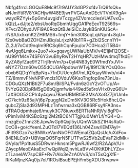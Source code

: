Nbfg4frrcLGGQuE8Mc9f7r9AUY3dGP2xf4vTrQ9fsQk=
aNJmYtiRV8YACHjwW48E9jwrPVGAuAnDEcVTVnlX9gA=
waydRZYyi+5pGm4uvgidVTczgy4ZVomcclesVUATvxQ=
kQlzL+dJjte2/ebsUxoRqGbmhUqgGA1PeEexT92569s=
XFvc/ZOhydJVFi9A0RozQtBJelSiCcJaykBSnKlUScA=
rNSA/ix5xmK2ZHRMS6+fmjY+5m30ISoqLqkNpnt+8qU=
f2x0wbBaOZOHZmJBq/aLrjxzM0b1TR+gZbl2Scnn1YI=
ZL2J/7oCdt9nqIm9RCSq6hCqnFpu/or7C0Hca2iT5B4=
4wUgq6Lmkx+2uo7+k+gqavgUWNaUbMV/v4E1jM12OSE=
nU99YM4v74SF6Y3vuBhyRwT2HYqHR7UzHMw4mqTfkdE=
XyZA8yfZae9Y2TIrjRmVm7p+0yl4N83yE0WfmdYxJVI=
eNYZ7Ozn60wO55dCUGARpdbwrWTvj/II9fC1kYOsQ0o=
obxb6QDqYfqBpNq+7fnDUUergM7mLIQXqayWhvb/vi4=
TZ/8mmvFNvNPIFvnclz1OVduV6KsoTngfop9re73nUs=
CDGuQXzN1Bti2F7u8m/BilSPJ/Fvdn6zGcY2vOTUp/A=
1NYzG20DpRM5gD6bQjgmfwis449ed5s5roVHxOvzG6U=
TaXSOG52CPIr4y4qwu7BaeUBMBt5E3MkAXoGZ7jVUmI=
cC7kch9z65ajVj6p7puggN2eDm5KV3O5Rc5Hok8hcLQ=
qubcZjSIa2d93MPHLzTnfwrma3xQGB86RFsy/IFA3ns=
dTRAOdpmhaje6/muyk3C78iuwx6ERTIaNhRjVyi8gP0=
vPim1viM4KSBc6zgi2M2tBC6NTTgjKu0MeYLf/YG4+Q=
rmzgEoZ1nnz3EJipwAvGp9Qxjl5yUQmWQkSZ1H4sRa0=
DcC8+go/cYeenLZuOTdI7VEQd136Lh04Zsw/IEM7AyI=
JFit9SGzo7szBNWxeVanNbOFGWEmalZQaQsUc/uXdFo=
84ENLCs9+UBVqaQO5FqrN5FUTFwS25Vb2uEVaF2idMk=
GVyIa/1Pp1tusS5DRwmHknsm5PgwRJ6wf2/R2AApV/U=
ZAycpMeoEAkaErcTwQpWql2jnvhLaBVv4OKtKDhLYZo=
zTLanelAV7spC8F+Rv7rAlo3eZzA0VvS/dnT5xQgXfE=
RiKaMjnzKAq0js7ol/1ROsIBsuEPEjhYm5gXDU3rwpw=

